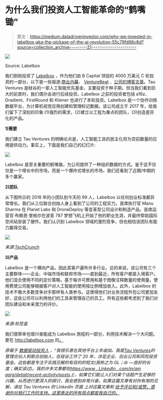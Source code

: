 # 为什么我们投资人工智能革命的“鹤嘴锄”

> 原文：<https://medium.datadriveninvestor.com/why-we-invested-in-labelbox-aka-the-pickaxe-of-the-ai-revolution-55c79fd68c8d?source=collection_archive---------21----------------------->

![](img/41d82aa9f28867cfd6453c430005399e.png)

Source: Labelbox

我们刚刚投资了 [Labelbox](https://labelbox.com/) ，作为他们由 B Capital 领投的 4000 万美元 C 轮投资的一部分，以下是一些报道:[商业内幕](https://www.businessinsider.com/labelbox-40m-seriesc-funding-data-labeling-machine-learning-2021-2)、 [VentureBeat](https://venturebeat.com/2021/02/11/labelbox-raises-40-million-for-its-data-labeling-and-annotation-tools/) 、[公司的博客文章](https://labelbox.com/blog/why-we-raised-our-series-c-round/)。Tau Ventures 是硅谷的一家人工智能优先基金，主要投资于种子期，但当我们看到巨大的前景时，我们偶尔会进行后续投资。Labelbox 之前的投资者包括 a16z、Gradient、FirstRound 和 Kleiner 也进行了本轮投资。Labelbox 是一个协作训练数据平台，为计算机视觉应用创建和管理标记数据。该公司成立于 2017 年，给我们留下了深刻的印象:(1)强烈的需求，(2)建立以工程为重点的团队，(3)创造差异化的产品。

**1)需要**

我们建立 Tau Ventures 的明确论点是，人工智能工具的民主化将为空前数量的应用提供动力。事实上，下面是我们自己的幻灯片:

![](img/a3586fc3c733e753ec77666f2a8c6d64.png)

Labelbox 是至关重要的鹤嘴锄，为公司提供了一种组织数据的方式。鉴于这不仅仅是一个增长中的市场，而是一个爆炸式增长的市场，我们还看到了近期/中期的多个赢家。

**2)团队**

从下图所示的 2018 年的小团队到今天的 99 人，Labelbox 以任何创业标准都异常增长。我们从三位联合创始人身上看到了公司的工程实力。首席执行官 Manu Sharma 在 Planet Labs 和 DroneDeploy 等变革型公司设计和制造产品。首席运营官·布赖恩·里格尔在波音 787 梦想飞机上开始了他的职业生涯，并最终帮助国际空间站安装了硬件。我们认识到 Labelbox 领域的激烈竞争，但也相信该团队有能力赢得交易。

![](img/92d2f2034980fd6009e28ad4c15e73dc.png)

*来源:*[*TechCrunch*](https://techcrunch.com/2018/07/30/labelbox/)

**3)产品**

Labelbox 是一个横向产品，因此其客户遍布许多行业。总的来说，该公司有三个主要群体——企业、中端市场和联邦市场——直到最近，所有客户都是入境客户。他们混合使用不同的定价策略，基于每许可费用和基于图像注释数量的使用量。使用费使公司能够根据客户对人工智能的使用按比例增加收入。此外，Labelbox 的技术不像大多数竞争对手那样有人类参与。这使得他们对业务流程外包公司更加友好，这些公司可以利用他们的工具来管理自己的员工。所有这些都考虑到了我们对团队建设和未来潜力的评价。

![](img/f6d88d441d5a8e053ca674ed8a0ca9da.png)

*来源:标签盒*

我们很荣幸也很兴奋能成为 Labelbox 旅程的一部分，利用技术解决一个大问题。更在 http://labelbox.com 的[。](http://labelbox.com/)

*原载于* [*数据驱动投资人*](https://www.datadriveninvestor.com/2021/02/15/why-we-invested-in-labelbox-aka-the-pickaxe-of-the-ai-revolution/) *，“我很乐意在其他平台上辛迪加。我是*[*Tau Ventures*](https://www.linkedin.com/pulse/announcing-tau-ventures-amit-garg/)*的管理合伙人和联合创始人，在硅谷工作了 20 年，涉足企业、创业公司和风险投资基金。这些都是专注于实践见解的有目的的短文(我称之为 GL；dr —良好的长度；确实读过)。我的许多文章都在*[*https://www . LinkedIn . com/in/am garg/detail/recent-activity/posts*](https://www.linkedin.com/in/amgarg/detail/recent-activity/posts/)*上，如果它们能让人们对某个话题产生足够的兴趣，从而进行更深入的探讨，我会感到非常兴奋。如果这篇文章有对你有用的见解，请在 Tau Ventures 的 LinkedIn 页面* *上对这篇文章和* [*给予评论和/或赞，感谢你对我们工作的支持。这里表达的所有观点都是我自己的。*](https://www.linkedin.com/company/tauventures)